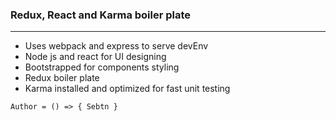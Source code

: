 ### Redux, React and Karma boiler plate 
-----
+ Uses webpack and express to serve devEnv
+ Node js and react for UI designing
+ Bootstrapped for components styling 
+ Redux boiler plate
+ Karma installed and optimized for fast unit testing  

`` Author = () => { Sebtn } ``